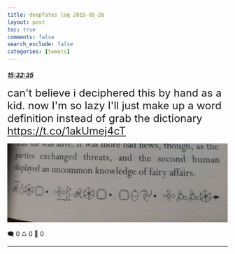 ```yaml
---
title: deepfates log 2019-05-26
layout: post
toc: true
comments: false
search_exclude: false
categories: [tweets]
---
```



#### <a href = "https://twitter.com/deepfates/status/1132761473929736194">*15:32:35*</a>

<font size="5">can't believe i deciphered this by hand as a kid. now I'm so lazy I'll just make up a word definition instead of grab the dictionary  https://t.co/1akUmej4cT</font>

![image from twitter](/images/from_twitter/D7hgjP7U8AA4tpN.jpg)


🗨️ 0 ♺ 0 🤍  0   

---
    
            

